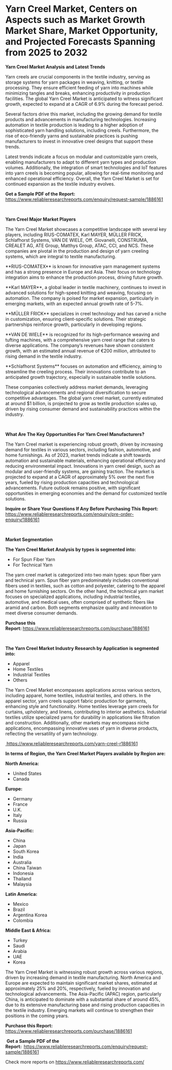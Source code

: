 <p><h1>Yarn Creel Market, Centers on Aspects such as Market Growth Market Share, Market Opportunity, and Projected Forecasts Spanning from 2025 to 2032</h1></p><p><strong>Yarn Creel Market Analysis and Latest Trends</strong></p>
<p><p>Yarn creels are crucial components in the textile industry, serving as storage systems for yarn packages in weaving, knitting, or textile processing. They ensure efficient feeding of yarn into machines while minimizing tangles and breaks, enhancing productivity in production facilities. The global Yarn Creel Market is anticipated to witness significant growth, expected to expand at a CAGR of 6.9% during the forecast period. </p><p>Several factors drive this market, including the growing demand for textile products and advancements in manufacturing technologies. Increasing automation in textile production is leading to a higher adoption of sophisticated yarn handling solutions, including creels. Furthermore, the rise of eco-friendly yarns and sustainable practices is pushing manufacturers to invest in innovative creel designs that support these trends.</p><p>Latest trends indicate a focus on modular and customizable yarn creels, enabling manufacturers to adapt to different yarn types and production volumes. Additionally, the integration of smart technologies and IoT features into yarn creels is becoming popular, allowing for real-time monitoring and enhanced operational efficiency. Overall, the Yarn Creel Market is set for continued expansion as the textile industry evolves.</p></p>
<p><strong>Get a Sample PDF of the Report:&nbsp;</strong> <a href="https://www.reliableresearchreports.com/enquiry/request-sample/1886161?utm_campaign=2793&utm_medium=2&utm_source=Github&utm_content=ia&utm_term=28022025&utm_id=yarn-creel">https://www.reliableresearchreports.com/enquiry/request-sample/1886161</a></p>
<p>&nbsp;</p>
<p><strong>Yarn Creel Major Market Players</strong></p>
<p><p>The Yarn Creel Market showcases a competitive landscape with several key players, including RIUS-COMATEX, Karl MAYER, MÜLLER FRICK, Schlafhorst Systems, VAN DE WIELE, Off. Giovanelli, CONSTRUMA, CREALET AG, ATE Group, Matthys Group, ATAC, CCI, and NCS. These companies are pivotal in the production and design of yarn creeling systems, which are integral to textile manufacturing.</p><p>**RIUS-COMATEX** is known for innovative yarn management systems and has a strong presence in Europe and Asia. Their focus on technology integration aims to enhance the production process, driving future growth.</p><p>**Karl MAYER**, a global leader in textile machinery, continues to invest in advanced solutions for high-speed knitting and weaving, focusing on automation. The company is poised for market expansion, particularly in emerging markets, with an expected annual growth rate of 5-7%.</p><p>**MÜLLER FRICK** specializes in creel technology and has carved a niche in customization, ensuring client-specific solutions. Their strategic partnerships reinforce growth, particularly in developing regions.</p><p>**VAN DE WIELE** is recognized for its high-performance weaving and tufting machines, with a comprehensive yarn creel range that caters to diverse applications. The company’s revenues have shown consistent growth, with an estimated annual revenue of €200 million, attributed to rising demand in the textile industry.</p><p>**Schlafhorst Systems** focuses on automation and efficiency, aiming to streamline the creeling process. Their innovations contribute to an anticipated growth trajectory, especially in sustainable textile solutions.</p><p>These companies collectively address market demands, leveraging technological advancements and regional diversification to secure competitive advantages. The global yarn creel market, currently estimated at around $1 billion, is projected to grow as textile production scales up, driven by rising consumer demand and sustainability practices within the industry.</p></p>
<p>&nbsp;</p>
<p><strong>What Are The Key Opportunities For Yarn Creel Manufacturers?</strong></p>
<p><p>The Yarn Creel market is experiencing robust growth, driven by increasing demand for textiles in various sectors, including fashion, automotive, and home furnishings. As of 2023, market trends indicate a shift towards automation and sustainable materials, enhancing operational efficiency and reducing environmental impact. Innovations in yarn creel design, such as modular and user-friendly systems, are gaining traction. The market is projected to expand at a CAGR of approximately 5% over the next five years, fueled by rising production capacities and technological advancements. Future outlook remains positive, with significant opportunities in emerging economies and the demand for customized textile solutions.</p></p>
<p><strong>Inquire or Share Your Questions If Any Before Purchasing This Report:</strong> <a href="https://www.reliableresearchreports.com/enquiry/pre-order-enquiry/1886161?utm_campaign=2793&utm_medium=2&utm_source=Github&utm_content=ia&utm_term=28022025&utm_id=yarn-creel">https://www.reliableresearchreports.com/enquiry/pre-order-enquiry/1886161</a></p>
<p>&nbsp;</p>
<p><strong>Market Segmentation</strong></p>
<p><strong>The Yarn Creel Market Analysis by types is segmented into:</strong></p>
<p><ul><li>For Spun Fiber Yarn</li><li>For Technical Yarn</li></ul></p>
<p><p>The yarn creel market is categorized into two main types: spun fiber yarn and technical yarn. Spun fiber yarn predominately includes conventional fibers used in textiles, such as cotton and polyester, catering to the apparel and home furnishing sectors. On the other hand, the technical yarn market focuses on specialized applications, including industrial textiles, automotive, and medical uses, often comprised of synthetic fibers like aramid and carbon. Both segments emphasize quality and innovation to meet diverse consumer demands.</p></p>
<p><strong>Purchase this Report:&nbsp;</strong><a href="https://www.reliableresearchreports.com/purchase/1886161?utm_campaign=2793&utm_medium=2&utm_source=Github&utm_content=ia&utm_term=28022025&utm_id=yarn-creel">https://www.reliableresearchreports.com/purchase/1886161</a></p>
<p>&nbsp;</p>
<p><strong>The Yarn Creel Market Industry Research by Application is segmented into:</strong></p>
<p><ul><li>Apparel</li><li>Home Textiles</li><li>Industrial Textiles</li><li>Others</li></ul></p>
<p><p>The Yarn Creel Market encompasses applications across various sectors, including apparel, home textiles, industrial textiles, and others. In the apparel sector, yarn creels support fabric production for garments, enhancing style and functionality. Home textiles leverage yarn creels for curtains, upholstery, and linens, contributing to interior aesthetics. Industrial textiles utilize specialized yarns for durability in applications like filtration and construction. Additionally, other markets may encompass niche applications, encompassing innovative uses of yarn in diverse products, reflecting the versatility of yarn technology.</p></p>
<p><a href="https://www.reliableresearchreports.com/yarn-creel-r1886161?utm_campaign=2793&utm_medium=2&utm_source=Github&utm_content=ia&utm_term=28022025&utm_id=yarn-creel">&nbsp;https://www.reliableresearchreports.com/yarn-creel-r1886161</a></p>
<p><strong>In terms of Region, the Yarn Creel Market Players available by Region are:</strong></p>
<p>
    <p> <strong> North America: </strong>
        <ul>
            <li>United States</li>
            <li>Canada</li>
        </ul>
        </p> 
    <p> <strong> Europe: </strong>
        <ul>
            <li>Germany</li>
            <li>France</li>
            <li>U.K.</li>
            <li>Italy</li>
            <li>Russia</li>
        </ul>
        </p> 
    <p> <strong> Asia-Pacific: </strong>
        <ul>
            <li>China</li>
            <li>Japan</li>
            <li>South Korea</li>
            <li>India</li>
            <li>Australia</li>
            <li>China Taiwan</li>
            <li>Indonesia</li>
            <li>Thailand</li>
            <li>Malaysia</li>
        </ul>
        </p> 
    <p> <strong> Latin America: </strong>
        <ul>
            <li>Mexico</li>
            <li>Brazil</li>
            <li>Argentina Korea</li>
            <li>Colombia</li>
        </ul>
        </p> 
    <p> <strong> Middle East & Africa: </strong>
        <ul>
            <li>Turkey</li>
            <li>Saudi</li>
            <li>Arabia</li>
            <li>UAE</li>
            <li>Korea</li>
        </ul>
    </p>
    </p>
<p><p>The Yarn Creel Market is witnessing robust growth across various regions, driven by increasing demand in textile manufacturing. North America and Europe are expected to maintain significant market shares, estimated at approximately 25% and 20%, respectively, fueled by innovation and technological advancements. The Asia-Pacific (APAC) region, particularly China, is anticipated to dominate with a substantial share of around 45%, due to its extensive manufacturing base and rising production capacities in the textile industry. Emerging markets will continue to strengthen their positions in the coming years.</p></p>
<p><strong>Purchase this Report: </strong><a href="https://www.reliableresearchreports.com/purchase/1886161?utm_campaign=2793&utm_medium=2&utm_source=Github&utm_content=ia&utm_term=28022025&utm_id=yarn-creel">https://www.reliableresearchreports.com/purchase/1886161</a></p>
<p>&nbsp;<strong>Get a Sample PDF of the Report:&nbsp;&nbsp;</strong><a href="https://www.reliableresearchreports.com/enquiry/request-sample/1886161?utm_campaign=2793&utm_medium=2&utm_source=Github&utm_content=ia&utm_term=28022025&utm_id=yarn-creel">https://www.reliableresearchreports.com/enquiry/request-sample/1886161</a></p>
<p><strong></strong></p>
<p>Check more reports on <a href="https://www.reliableresearchreports.com/?utm_campaign=2793&utm_medium=2&utm_source=Github&utm_content=ia&utm_term=28022025&utm_id=yarn-creel">https://www.reliableresearchreports.com/</a></p>